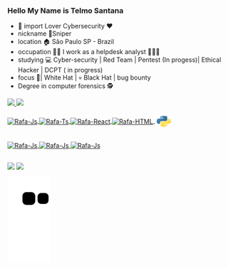 ### Hello My Name is Telmo Santana

  - 🔭 import Lover Cybersecurity ❤️ 
  -  nickname  🎯Sniper
  - location   🏠 São Paulo SP - Brazil                                                                          
  -  occupation 👨‍🏫 I work as a helpdesk analyst 👩🏽‍🚀
  - studying   💻 Cyber-security | Red Team | Pentest (In progess)| Ethical Hacker | DCPT ( in progress)
  - focus      📌|  White Hat | 💀 Black Hat | bug bounty
  -  Degree in computer forensics 🕵️

<div>
  <a href="https://github.com/rafaballerini">
  <img height="180em" src="https://github-readme-stats.vercel.app/api?username=telmosantana&show_icons=true&theme=flag-india&include_all_commits=true&count_private=true"/>
  <img height="180em" src="https://github-readme-stats.vercel.app/api/top-langs/?username=telmosantana&layout=compact&langs_count=7&theme=flag-india"/>
</div>

<div style="display: inline_block"><br>
  <img align="center" alt="Rafa-Js" height="30" width="40" <img src="https://cdn.jsdelivr.net/gh/devicons/devicon/icons/html5/html5-original-wordmark.svg"/>
  <img align="center" alt="Rafa-Ts" height="30" width="40" <img src="https://cdn.jsdelivr.net/gh/devicons/devicon/icons/java/java-original-wordmark.svg"/>
  <img align="center" alt="Rafa-React" height="30" width="40" <img src="https://cdn.jsdelivr.net/gh/devicons/devicon/icons/angularjs/angularjs-original.svg" />
  <img align="center" alt="Rafa-HTML" height="30" width="40" <img src="https://cdn.jsdelivr.net/gh/devicons/devicon/icons/css3/css3-original-wordmark.svg" />
  <img align="center" alt="Rafa-Python" height="30" width="40" src="https://raw.githubusercontent.com/devicons/devicon/master/icons/python/python-original.svg">
</div>

##

<div>

<img align="center" alt="Rafa-Js" height="30" width="40" img src="https://cdn.jsdelivr.net/gh/devicons/devicon/icons/debian/debian-original-wordmark.svg"/>
<img align="center" alt="Rafa-Js" height="30" width="40" img src="https://cdn.jsdelivr.net/gh/devicons/devicon/icons/linux/linux-original.svg"/>
<img align="center" alt="Rafa-Js" height="30" width="40" img src="https://cdn.jsdelivr.net/gh/devicons/devicon/icons/ubuntu/ubuntu-plain-wordmark.svg" />

 </div>
 
 ##
 
 <div> 

 
 <a href="https://discord.gg/Telmo santana#7427" target="_blank"><img src="https://img.shields.io/badge/Discord-7289DA?style=for-the-badge&logo=discord&logoColor=white" target="_blank"></a> 
 <a href="https://www.linkedin.com/in/telmosantana" target="_blank"><img src="https://img.shields.io/badge/-LinkedIn-%230077B5?style=for-the-badge&logo=linkedin&logoColor=white" target="_blank"></a> 
 
  ![Snake animation](https://github.com/rafaballerini/rafaballerini/blob/output/github-contribution-grid-snake.svg)
 
</div>
